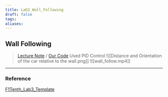```yaml
---
title: Lab3_Wall_Following
draft: false
tags: 
aliases:
---
```

## Wall Following
> [Lecture Note](https://docs.google.com/presentation/d/1H6l5HvkefJPAyuRftv1JV3KtEk-WnOrcsy0wCVPfayc/edit#slide=id.g10b78b0084f_0_685) / [Our Code](https://github.com/thejourneyofbabo/f1sim_ws/tree/master/src/lecture_ws/f1tenth_lab3_template)
> Used PID Control
![[Distance and Orientation of the car relative to the wall.png]]
![[wall_follow.mp4]]

---
### Reference
[F1Tenth_Lab3_Template](https://github.com/f1tenth/f1tenth_lab3_template)
